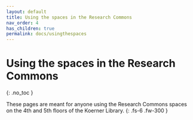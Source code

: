 ```yaml
---
layout: default
title: Using the spaces in the Research Commons
nav_order: 4
has_children: true
permalink: docs/usingthespaces
---
```


# Using the spaces in the Research Commons
{: .no_toc }

These pages are meant for anyone using the Research Commons spaces on the 4th and 5th floors of the Koerner Library. 
{: .fs-6 .fw-300 }

